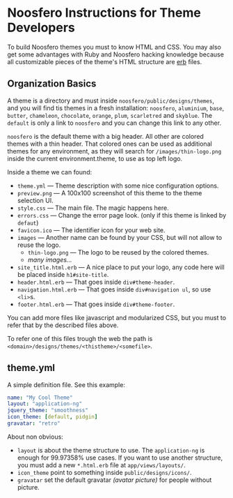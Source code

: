 Noosfero Instructions for Theme Developers
==========================================

To build Noosfero themes you must to know HTML and CSS. You may also get some advantages with Ruby and Noosfero hacking knowledge because all customizable pieces of the theme's HTML structure are [erb](http://en.wikipedia.org/wiki/ERuby) files.

Organization Basics
-------------------

A theme is a directory and must inside `noosfero/public/designs/themes`, and you will find tis themes in a fresh installation:
`noosfero`, `aluminium`, `base`, `butter`, `chameleon`, `chocolate`, `orange`, `plum`, `scarletred` and `skyblue`. The `default` is only a link to `noosfero` and you can change this link to any other.

`noosfero` is the default theme with a big header. All other are colored themes with a thin header. That colored ones can be used as additional themes for any environment, as they will search for `/images/thin-logo.png` inside the current environment.theme, to use as top left logo.

Inside a theme we can found:
* `theme.yml` — Theme description with some nice configuration options.
* `preview.png` — A 100x100 screenshot of this theme to the theme selection UI.
* `style.css` — The main file. The magic happens here.
* `errors.css` — Change the error page look. (only if this theme is linked by `defaut`)
* `favicon.ico` — The identifier icon for your web site.
* `images` — Another name can be found by your CSS, but will not allow to reuse the logo.
  * `thin-logo.png` — The logo to be reused by the colored themes.
  * *many images...*
* `site_title.html.erb` — A nice place to put your logo, any code here will be placed inside `h1#site-title`.
* `header.html.erb` — That goes inside `div#theme-header`.
* `navigation.html.erb` — That goes inside `div#navigation ul`, so use `<li>`s.
* `footer.html.erb` — That goes inside `div#theme-footer`.

You can add more files like javascript and modularized CSS, but you must to refer that by the described files above.

To refer one of this files trough the web the path is `<domain>/designs/themes/<thistheme>/<somefile>`.

theme.yml
---------

A simple definition file. See this example:
```yml
name: "My Cool Theme"
layout: "application-ng"
jquery_theme: "smoothness"
icon_theme: [default, pidgin]
gravatar: "retro"
```

About non obvious:
* `layout` is about the theme structure to use. The `application-ng` is enough for 99.97358% use cases. If you want to use another structure, you must add a new `*.html.erb` file at `app/views/layouts/`.
* `icon_theme` point to something inside `public/designs/icons/`.
* `gravatar` set the default gravatar *(avatar picture)* for people without picture.

